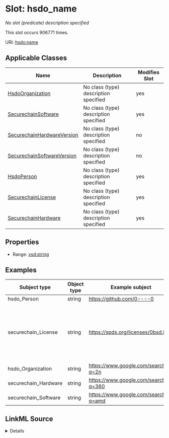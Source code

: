 

# Slot: hsdo_name


_No slot (predicate) description specified_






This slot occurs 906771 times.


URI: [hsdo:name](http://schema.org/name)



<!-- no inheritance hierarchy -->





## Applicable Classes

| Name | Description | Modifies Slot |
| --- | --- | --- |
| [HsdoOrganization](../classes/HsdoOrganization.md) | No class (type) description specified |  yes  |
| [SecurechainSoftware](../classes/SecurechainSoftware.md) | No class (type) description specified |  yes  |
| [SecurechainHardwareVersion](../classes/SecurechainHardwareVersion.md) | No class (type) description specified |  no  |
| [SecurechainSoftwareVersion](../classes/SecurechainSoftwareVersion.md) | No class (type) description specified |  no  |
| [HsdoPerson](../classes/HsdoPerson.md) | No class (type) description specified |  yes  |
| [SecurechainLicense](../classes/SecurechainLicense.md) | No class (type) description specified |  yes  |
| [SecurechainHardware](../classes/SecurechainHardware.md) | No class (type) description specified |  yes  |







## Properties

* Range: [xsd:string](http://www.w3.org/2001/XMLSchema#string)






## Examples

| Subject type | Object type | Example subject | Example object | Occurrences |
| --- | --- | --- | --- | --- |
| hsdo_Person | string | https://github.com/0----0 | 0----0 | 27009 |
| securechain_License | string | https://spdx.org/licenses/0bsd.html | Permission to use, copy, modify, and/or distribute this software for any | 20 |
| hsdo_Organization | string | https://www.google.com/search?q=2n | 2n | 22620 |
| securechain_Hardware | string | https://www.google.com/search?q=360 | 360 | 53378 |
| securechain_Software | string | https://www.google.com/search?q=amd | amd | 803744 |




## LinkML Source

<details>

```yaml
name: hsdo_name
annotations:
  count:
    tag: count
    value: 906771
description: No slot (predicate) description specified
examples:
- object:
    example_object: 0----0
    example_object_type: string
    example_predicate: hsdo:name
    example_subject: https://github.com/0----0
    example_subject_type: hsdo_Person
- object:
    example_object: Permission to use, copy, modify, and/or distribute this software
      for any
    example_object_type: string
    example_predicate: hsdo:name
    example_subject: https://spdx.org/licenses/0bsd.html
    example_subject_type: securechain_License
- object:
    example_object: 2n
    example_object_type: string
    example_predicate: hsdo:name
    example_subject: https://www.google.com/search?q=2n
    example_subject_type: hsdo_Organization
- object:
    example_object: '360'
    example_object_type: string
    example_predicate: hsdo:name
    example_subject: https://www.google.com/search?q=360
    example_subject_type: securechain_Hardware
- object:
    example_object: amd
    example_object_type: string
    example_predicate: hsdo:name
    example_subject: https://www.google.com/search?q=amd
    example_subject_type: securechain_Software
from_schema: secure-chain-kg
rank: 1000
slot_uri: hsdo:name
alias: hsdo_name
domain_of:
- hsdo_Organization
- hsdo_Person
- securechain_Hardware
- securechain_License
- securechain_Software
range: string

```
</details>